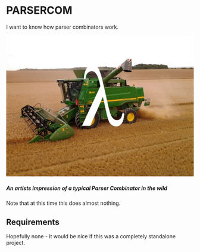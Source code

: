 # PARSERCOM
I want to know how parser combinators work.

![*An artists impression of a typical Parser Combinator*](docs/pcom.png)
##### *An artists impression of a typical Parser Combinator in the wild*

Note that at this time this does almost nothing.

## Requirements 
Hopefully none - it would be nice if this was a completely standalone project.

